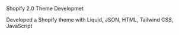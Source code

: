 Shopify 2.0 Theme Developmet

Developed a Shopify theme with Liquid, JSON, HTML, Tailwind CSS, JavaScript
